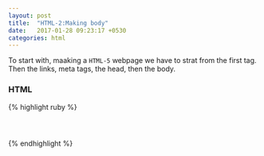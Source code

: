 ```yaml
---
layout: post
title:  "HTML-2:Making body"
date:   2017-01-28 09:23:17 +0530
categories: html
---
```

To start with, maaking a `HTML-5` webpage we have to strat from the first tag. Then the links, meta tags, the head, then the body.<br>
<h3>HTML</h3>
{% highlight ruby %}
<!DOCTYPE html>
<head>
<title> Web Page </title>
<link rel="stylesheet" href="main.css">
<link rel="short icon" type="xicon" href="favicon.ico">
<!--We will make main.css later-->
<meta charset="UTF-8">
</head>
<body>
<header>
</header>
<section>
</section>
<footer>
</footer>
</body>
</html>
{% endhighlight %}
